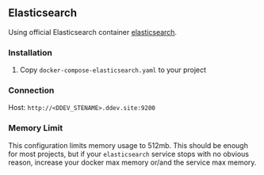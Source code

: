 ## Elasticsearch

Using official Elasticsearch container [elasticsearch](https://hub.docker.com/_/elasticsearch).

### Installation

1. Copy `docker-compose-elasticsearch.yaml` to your project

### Connection

Host: `http://<DDEV_STENAME>.ddev.site:9200`

### Memory Limit

This configuration limits memory usage to 512mb. This should be enough for most projects, but if your `elasticsearch` service stops with no obvious reason, increase your docker max memory or/and the service max memory.  
